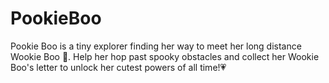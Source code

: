 # PookieBoo
 Pookie Boo is a tiny explorer finding her way to meet her long distance Wookie Boo 💖. Help her hop past spooky obstacles and collect her Wookie Boo's letter to unlock her cutest powers of all time!💗
